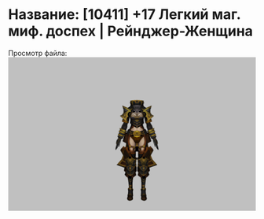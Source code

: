 # Название: [10411] +17 Легкий маг. миф. доспех | Рейнджер-Женщина

Просмотр файла:
![p030023.png](p030023.png)